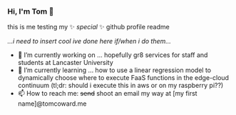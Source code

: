 ### Hi, I'm Tom 👋
this is me testing my ✨ _special_ ✨ github profile readme

*...i need to insert cool ive done here if/when i do them...*

- 🔭 I’m currently working on ... hopefully gr8 services for staff and students at Lancaster University
- 🌱 I’m currently learning ... how to use a linear regression model to dynamically choose where to execute FaaS functions in the edge-cloud continuum (tl;dr: should i execute this in aws or on my raspberry pi??)
- 📫 How to reach me: ~~send~~ shoot an email my way at [my first name]@tomcoward.me
